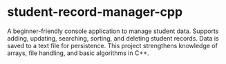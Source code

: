 # student-record-manager-cpp
A beginner-friendly console application to manage student data. Supports adding, updating, searching, sorting, and deleting student records. Data is saved to a text file for persistence. This project strengthens knowledge of arrays, file handling, and basic algorithms in C++.
